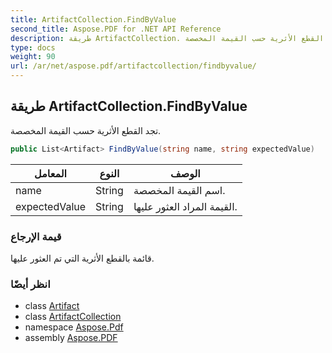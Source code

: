 ```yaml
---
title: ArtifactCollection.FindByValue
second_title: Aspose.PDF for .NET API Reference
description: طريقة ArtifactCollection. تجد القطع الأثرية حسب القيمة المخصصة
type: docs
weight: 90
url: /ar/net/aspose.pdf/artifactcollection/findbyvalue/
---
```

## طريقة ArtifactCollection.FindByValue

تجد القطع الأثرية حسب القيمة المخصصة.

```csharp
public List<Artifact> FindByValue(string name, string expectedValue)
```

| المعامل | النوع | الوصف |
| --- | --- | --- |
| name | String | اسم القيمة المخصصة. |
| expectedValue | String | القيمة المراد العثور عليها. |

### قيمة الإرجاع

قائمة بالقطع الأثرية التي تم العثور عليها.

### انظر أيضًا

* class [Artifact](../../artifact/)
* class [ArtifactCollection](../)
* namespace [Aspose.Pdf](../../../aspose.pdf/)
* assembly [Aspose.PDF](../../../)